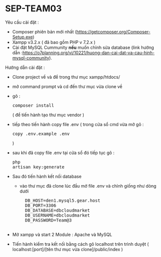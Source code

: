 # SEP-TEAM03


Yêu cầu cài đặt :
- Composer phiên bản mới nhất (https://getcomposer.org/Composer-Setup.exe)
- Xampp v3.2.x ( đã bao gồm PHP v 7.2.x )
- Cài đặt MySQL Cummunity <b>nếu</b> muốn chỉnh sửa database (link hướng dẫn :https://o7planning.org/vi/10221/huong-dan-cai-dat-va-cau-hinh-mysql-community).


Hướng dẫn cài đặt :

- Clone project về và để trong thư mục xampp/htdocs/
- mở command prompt và cd đến thư mục vừa clone về
- gõ : <pre>composer install</pre> ( để tiến hành tạo thư mục vendor )
- tiếp theo tiến hành copy file .env ( trong cửa sổ cmd vừa mở gõ : <pre>copy .env.example .env</pre> )
- sau khi đã copy file .env tại cửa sổ đó tiếp tục gõ : <pre>php artisan key:generate</pre>
- Sau đó tiến hành kết nối database 
  - vào thư mục đã clone lúc đầu mở file .env và chỉnh giống như dòng dưới
      <pre>
      DB_HOST=den1.mysql5.gear.host
      DB_PORT=3306
      DB_DATABASE=dbcloudmarket
      DB_USERNAME=dbcloudmarket
      DB_PASSWORD=Team@3
      </pre>
  
- Mở xampp và start 2 Module : Apache và MySQL 
- Tiến hành kiểm tra kết nối bằng cách gõ localhost trên trình duyệt ( localhost:[port]/[tên thư mục vừa clone]/public/index )
